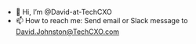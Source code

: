 - 👋 Hi, I’m @David-at-TechCXO
- 📫 How to reach me: Send email or Slack message to David.Johnston@TechCXO.com

<!---
David-at-TechCXO/David-at-TechCXO is a ✨ special ✨ repository because its `README.md` (this file) appears on your GitHub profile.
You can click the Preview link to take a look at your changes.
--->
